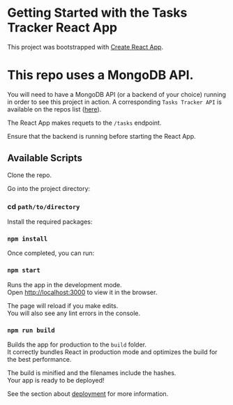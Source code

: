 # Getting Started with the Tasks Tracker React App

This project was bootstrapped with [Create React App](https://github.com/facebook/create-react-app).

# This repo uses a MongoDB API.

You will need to have a MongoDB API (or a backend of your choice) running in order to see this project in action. A corresponding `Tasks Tracker API` is available on the repos list ([here](https://github.com/lebusa/task-tracker-api/tree/master)). 
                         
The React App makes requets to the `/tasks` endpoint.

Ensure that the backend is running before starting the React App.

## Available Scripts
Clone the repo.

Go into the project directory:

### cd `path/to/directory`

Install the required packages:

### `npm install`

Once completed, you can run:

### `npm start`

Runs the app in the development mode.\
Open [http://localhost:3000](http://localhost:3000) to view it in the browser.

The page will reload if you make edits.\
You will also see any lint errors in the console.

### `npm run build`

Builds the app for production to the `build` folder.\
It correctly bundles React in production mode and optimizes the build for the best performance.

The build is minified and the filenames include the hashes.\
Your app is ready to be deployed!

See the section about [deployment](https://facebook.github.io/create-react-app/docs/deployment) for more information.

